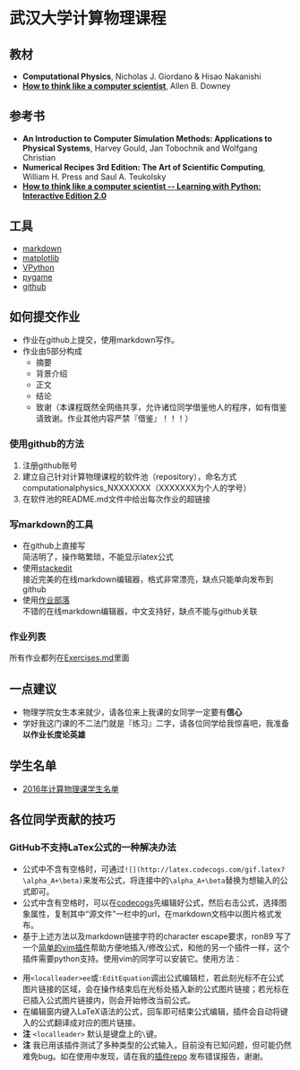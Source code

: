 # 武汉大学计算物理课程

## 教材
- **Computational Physics**, Nicholas J. Giordano & Hisao Nakanishi
- [**How to think like a computer scientist**](http://www.greenteapress.com/thinkpython/), Allen B. Downey

## 参考书
- **An Introduction to Computer Simulation Methods: Applications to Physical Systems**, Harvey Gould, Jan Tobochnik and Wolfgang Christian
- **Numerical Recipes 3rd Edition: The Art of Scientific Computing**, William H. Press and Saul A. Teukolsky
- [**How to think like a computer scientist -- Learning with Python: Interactive Edition 2.0**](http://interactivepython.org/runestone/static/thinkcspy/index.html)

## 工具
- [markdown](https://daringfireball.net/projects/markdown/)
- [matplotlib](http://matplotlib.org/)
- [VPython](http://vpython.org/)
- [pygame](http://pygame.org/hifi.html)
- [github](https://github.com/)

## 如何提交作业
- 作业在github上提交，使用markdown写作。
- 作业由5部分构成
  - 摘要
  - 背景介绍
  - 正文
  - 结论
  - 致谢（本课程既然全网络共享，允许诸位同学借鉴他人的程序，如有借鉴请致谢。作业其他内容严禁『借鉴』！！！）

### 使用github的方法
1. 注册github账号
2. 建立自己针对计算物理课程的软件池（repository），命名方式computationalphysics_NXXXXXXX（XXXXXXX为个人的学号）
3. 在软件池的README.md文件中给出每次作业的超链接

### 写markdown的工具
- 在github上直接写    
简洁明了，操作略繁琐，不能显示latex公式
- 使用[stackedit](https://stackedit.io/)    
接近完美的在线markdown编辑器，格式非常漂亮，缺点只能单向发布到github
- 使用[作业部落](https://www.zybuluo.com/)    
不错的在线markdown编辑器，中文支持好，缺点不能与github关联

### 作业列表
所有作业都列在[Exercises.md](Exercises.md)里面

## 一点建议
- 物理学院女生本来就少，请各位来上我课的女同学一定要有**信心**
- 学好我这门课的不二法门就是『练习』二字，请各位同学给我惊喜吧，我准备**以作业长度论英雄**

## 学生名单
- [2016年计算物理课学生名单](friends/students_2016.md)

## 各位同学贡献的技巧
### GitHub不支持LaTex公式的一种解决办法
- 公式中不含有空格时，可通过`![](http://latex.codecogs.com/gif.latex?\alpha_A+\beta)`来发布公式，将连接中的`\alpha_A+\beta`替换为想输入的公式即可。
- 公式中含有空格时，可以在[codecogs](http://latex.codecogs.com/)先编辑好公式，然后右击公式，选择图象属性，复制其中“源文件”一栏中的url，在markdown文档中以图片格式发布。
- 基于上述方法以及markdown链接字符的character escape要求，ron89 写了一个[简单的vim插件](github.com/ron89/md_insert_equation.vim)帮助方便地插入/修改公式，和他的另一个插件一样，这个插件需要python支持。使用vim的同学可以安装它。使用方法：
 + 用`<localleader>ee`或`:EditEquation`调出公式编辑栏，若此刻光标不在公式图片链接的区域，会在操作结束后在光标处插入新的公式图片链接；若光标在已插入公式图片链接内，则会开始修改当前公式。
 + 在编辑窗内键入LaTeX语法的公式，回车即可结束公式编辑，插件会自动将键入的公式翻译成对应的图片链接。
 + **注** `<localleader>` 默认是键盘上的`\`键。
 + **注** 我已用该插件测试了多种类型的公式输入，目前没有已知问题，但可能仍然难免bug。如在使用中发现，请在我的[插件repo](http://latex.codecogs.com/gif.latex?\alpha_A+\beta) 发布错误报告，谢谢。
